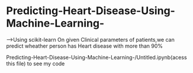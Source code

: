# Predicting-Heart-Disease-Using-Machine-Learning-
-->Using scikit-learn On given Clinical parameters of patients,we can predict wheather person has Heart disease with more than 90% 

Predicting-Heart-Disease-Using-Machine-Learning-/Untitled.ipynb(acess this file) to see my code 
